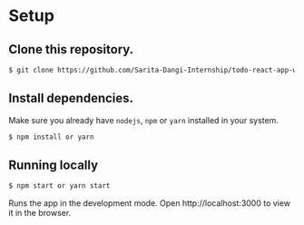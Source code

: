 # Setup

## Clone this repository.
```bash
$ git clone https://github.com/Sarita-Dangi-Internship/todo-react-app-with-json-server.git
```
## Install dependencies.
Make sure you already have `nodejs`, `npm` or `yarn` installed in your system.
```bash
$ npm install or yarn
```
<!-- Make a copy of `.env.example` as `.env` file for environment variables.
```bash
$ cp .env.example .env
```
## Configure your .env file with
```
REACT_APP_GOOGLE_CLIENT_ID = <CLIENTID> //Keep same client id in both backend and frontend. Backend constant in .env keep: GOOGLE_CLIENT_ID:<CLIENTID>
REACT_APP_API_BASE_URI =http://localhost:8000/api/
```
 -->
## Running locally
```bash
$ npm start or yarn start
```
Runs the app in the development mode.
Open http://localhost:3000 to view it in the browser.

